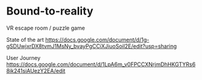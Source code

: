 # Bound-to-reality
VR escape room / puzzle game 

State of the art
https://docs.google.com/document/d/1g-gSDUwjxrDX8tvmJ1MsNy_bvayPgCCiXJiuoSoil2E/edit?usp=sharing

User Journey
https://docs.google.com/document/d/1LpA6m_v0FPCCXNrjmDhHKGTYRs68ik241siAUezY2EA/edit
